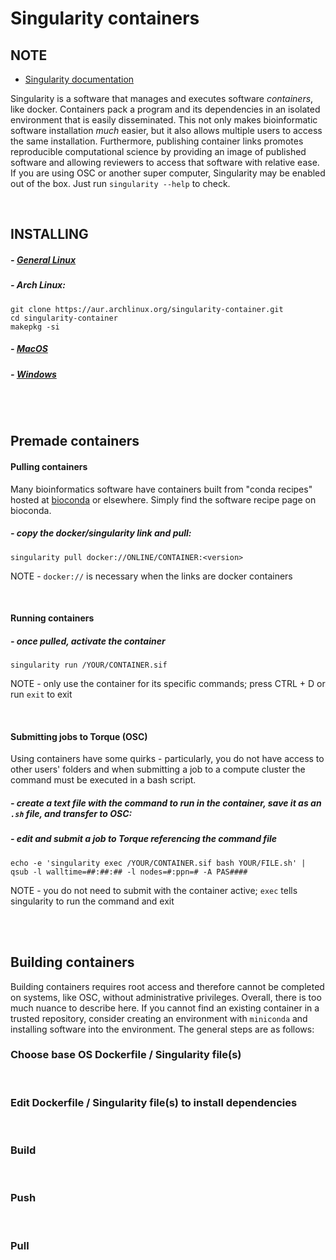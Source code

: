 # Singularity containers

## NOTE
- [Singularity documentation](https://sylabs.io/guides/3.6/user-guide/)

Singularity is a software that manages and executes software *containers*, like docker. Containers pack a program and its dependencies in an isolated environment that is easily disseminated. This not only makes bioinformatic software installation *much* easier, but it also allows multiple users to access the same installation. Furthermore, publishing container links promotes reproducible computational science by providing an image of published software and allowing reviewers to access that software with relative ease. If you are using OSC or another super computer, Singularity may be enabled out of the box. Just run `singularity --help` to check.

<br />

## INSTALLING

##### - [General Linux](https://singularity.lbl.gov/install-linux)
##### - Arch Linux:
```
git clone https://aur.archlinux.org/singularity-container.git
cd singularity-container
makepkg -si
```
##### - [MacOS](https://singularity.lbl.gov/install-mac)
##### - [Windows](https://singularity.lbl.gov/install-windows)

<br /><br />

## Premade containers
#### Pulling containers
Many bioinformatics software have containers built from "conda recipes" hosted at [bioconda](https://bioconda.github.io/) or elsewhere. Simply find the software recipe page on bioconda.
##### - copy the docker/singularity link and pull:
```
singularity pull docker://ONLINE/CONTAINER:<version>
```
NOTE - `docker://` is necessary when the links are docker containers

<br />

#### Running containers
##### - once pulled, activate the container
```
singularity run /YOUR/CONTAINER.sif
```
NOTE - only use the container for its specific commands; press CTRL + D or run `exit` to exit

<br />

#### Submitting jobs to Torque (OSC)
Using containers have some quirks - particularly, you do not have access to other users' folders and when submitting a job to a compute cluster the command must be executed in a bash script.

##### - create a text file with the command to run in the container, save it as an `.sh` file, and transfer to OSC:

##### - edit and submit a job to Torque referencing the command file
```
echo -e 'singularity exec /YOUR/CONTAINER.sif bash YOUR/FILE.sh' | qsub -l walltime=##:##:## -l nodes=#:ppn=# -A PAS####
```
NOTE - you do not need to submit with the container active; `exec` tells singularity to run the command and exit

<br /><br />

## Building containers
Building containers requires root access and therefore cannot be completed on systems, like OSC, without administrative privileges. Overall, there is too much nuance to describe here. If you cannot find an existing container in a trusted repository, consider creating an environment with `miniconda` and installing software into the environment. The general steps are as follows:


### Choose base OS Dockerfile / Singularity file(s)

<br />

### Edit Dockerfile / Singularity file(s) to install dependencies

<br />

### Build

<br />

### Push

<br /> 

### Pull
